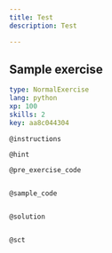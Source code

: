 ```yaml
---
title: Test
description: Test

---
```

## Sample exercise

```yaml
type: NormalExercise
lang: python
xp: 100
skills: 2
key: aa8c044304
```


`@instructions`

`@hint`

`@pre_exercise_code`
```{python}

```

`@sample_code`
```{python}

```

`@solution`
```{python}

```

`@sct`
```{python}

```
